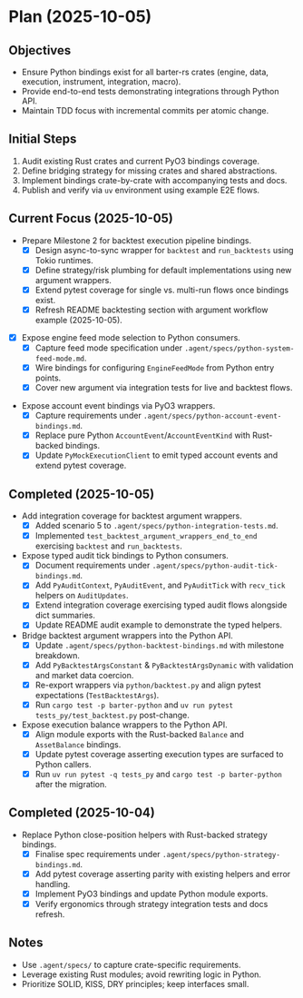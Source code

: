 # Plan (2025-10-05)

## Objectives
- Ensure Python bindings exist for all barter-rs crates (engine, data, execution, instrument, integration, macro).
- Provide end-to-end tests demonstrating integrations through Python API.
- Maintain TDD focus with incremental commits per atomic change.

## Initial Steps
1. Audit existing Rust crates and current PyO3 bindings coverage.
2. Define bridging strategy for missing crates and shared abstractions.
3. Implement bindings crate-by-crate with accompanying tests and docs.
4. Publish and verify via `uv` environment using example E2E flows.

## Current Focus (2025-10-05)
- Prepare Milestone 2 for backtest execution pipeline bindings.
  - [x] Design async-to-sync wrapper for `backtest` and `run_backtests` using Tokio runtimes.
  - [x] Define strategy/risk plumbing for default implementations using new argument wrappers.
  - [x] Extend pytest coverage for single vs. multi-run flows once bindings exist.
  - [x] Refresh README backtesting section with argument workflow example (2025-10-05).
- [x] Expose engine feed mode selection to Python consumers.
  - [x] Capture feed mode specification under `.agent/specs/python-system-feed-mode.md`.
  - [x] Wire bindings for configuring `EngineFeedMode` from Python entry points.
  - [x] Cover new argument via integration tests for live and backtest flows.
- Expose account event bindings via PyO3 wrappers.
  - [x] Capture requirements under `.agent/specs/python-account-event-bindings.md`.
  - [x] Replace pure Python `AccountEvent`/`AccountEventKind` with Rust-backed bindings.
  - [x] Update `PyMockExecutionClient` to emit typed account events and extend pytest coverage.

## Completed (2025-10-05)
- Add integration coverage for backtest argument wrappers.
  - [x] Added scenario 5 to `.agent/specs/python-integration-tests.md`.
  - [x] Implemented `test_backtest_argument_wrappers_end_to_end` exercising `backtest` and `run_backtests`.
- Expose typed audit tick bindings to Python consumers.
  - [x] Document requirements under `.agent/specs/python-audit-tick-bindings.md`.
  - [x] Add `PyAuditContext`, `PyAuditEvent`, and `PyAuditTick` with `recv_tick` helpers on `AuditUpdates`.
  - [x] Extend integration coverage exercising typed audit flows alongside dict summaries.
  - [x] Update README audit example to demonstrate the typed helpers.
- Bridge backtest argument wrappers into the Python API.
  - [x] Update `.agent/specs/python-backtest-bindings.md` with milestone breakdown.
  - [x] Add `PyBacktestArgsConstant` & `PyBacktestArgsDynamic` with validation and market data coercion.
  - [x] Re-export wrappers via `python/backtest.py` and align pytest expectations (`TestBacktestArgs`).
  - [x] Run `cargo test -p barter-python` and `uv run pytest tests_py/test_backtest.py` post-change.
- Expose execution balance wrappers to the Python API.
  - [x] Align module exports with the Rust-backed `Balance` and `AssetBalance` bindings.
  - [x] Update pytest coverage asserting execution types are surfaced to Python callers.
  - [x] Run `uv run pytest -q tests_py` and `cargo test -p barter-python` after the migration.

## Completed (2025-10-04)
- Replace Python close-position helpers with Rust-backed strategy bindings.
  - [x] Finalise spec requirements under `.agent/specs/python-strategy-bindings.md`.
  - [x] Add pytest coverage asserting parity with existing helpers and error handling.
  - [x] Implement PyO3 bindings and update Python module exports.
  - [x] Verify ergonomics through strategy integration tests and docs refresh.

## Notes
- Use `.agent/specs/` to capture crate-specific requirements.
- Leverage existing Rust modules; avoid rewriting logic in Python.
- Prioritize SOLID, KISS, DRY principles; keep interfaces small.

